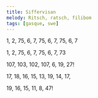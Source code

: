```yaml
---
title: Siffervisan
melody: Ritsch, ratsch, filibom
tags: [gasque, swe]
---
```


1, 2, 75, 6, 7, 75, 6, 7, 75, 6, 7

1, 2, 75, 6, 7, 75, 6, 7, 73

107, 103, 102, 107, 6, 19, 27!

17, 18, 16, 15, 13, 19, 14, 17,

19, 16, 15, 11, 8, 47!

